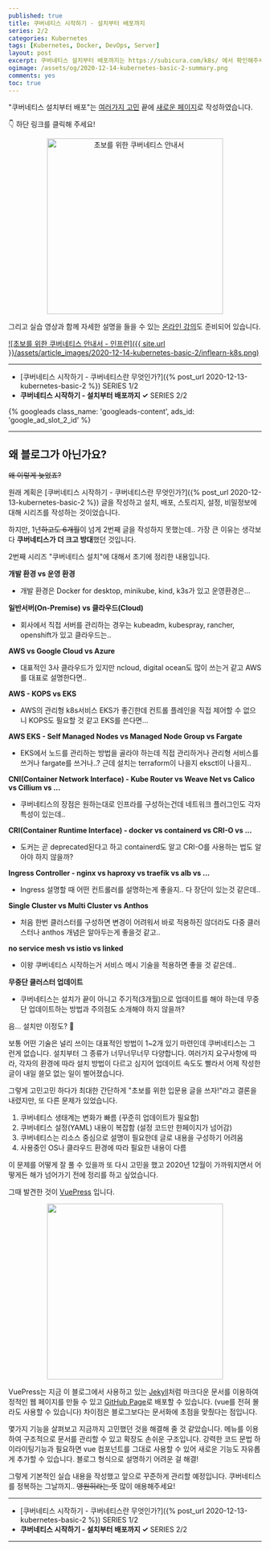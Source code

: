 ```yaml
---
published: true
title: 쿠버네티스 시작하기 - 설치부터 배포까지
series: 2/2
categories: Kubernetes
tags: [Kubernetes, Docker, DevOps, Server]
layout: post
excerpt: 쿠버네티스 설치부터 배포까지는 https://subicura.com/k8s/ 에서 확인해주세요!
ogimage: /assets/og/2020-12-14-kubernetes-basic-2-summary.png
comments: yes
toc: true
---
```


"쿠버네티스 설치부터 배포"는 [여러가지 고민](#왜-블로그가-아닌가요) 끝에 [새로운 페이지](https://subicura.com/k8s/)로 작성하였습니다.

👇 하단 링크를 클릭해 주세요!

<p align="center">
    <a href="https://subicura.com/k8s/?utm_source=subicura.com&utm_medium=referral&utm_campaign=blog" target="_blank">
        <img src="{{ "/assets/article_images/2020-12-14-kubernetes-basic-2/subicura-k8s.png"  | prepend: site.baseurl  }}" alt="초보를 위한 쿠버네티스 안내서" style="width: 350px">
    </a>
</p>

그리고 실습 영상과 함께 자세한 설명을 들을 수 있는 [온라인 강의](https://bit.ly/inflearn-k8s-link)도 준비되어 있습니다.

[![초보를 위한 쿠버네티스 안내서 - 인프런]({{ site.url }}/assets/article_images/2020-12-14-kubernetes-basic-2/inflearn-k8s.png)](https://bit.ly/inflearn-k8s-link)


---

* [쿠버네티스 시작하기 - 쿠버네티스란 무엇인가?]({% post_url 2020-12-13-kubernetes-basic-2 %}) <span class="series">SERIES 1/2</span>
* **쿠버네티스 시작하기 - 설치부터 배포까지 ✓** <span class="series">SERIES 2/2</span>

{% googleads class_name: 'googleads-content', ads_id: 'google_ad_slot_2_id' %}

---

## 왜 블로그가 아닌가요?

~~왜 이렇게 늦었죠?~~

원래 계획은 [쿠버네티스 시작하기 - 쿠버네티스란 무엇인가?]({% post_url 2020-12-13-kubernetes-basic-2 %}) 글을 작성하고 설치, 배포, 스토리지, 설정, 비밀정보에 대해 시리즈를 작성하는 것이었습니다.

하지만, 1년~~하고도 6개월~~이 넘게 2번째 글을 작성하지 못했는데.. 가장 큰 이유는 생각보다 **쿠버네티스가 더 크고 방대**했던 것입니다.

2번째 시리즈 "쿠버네티스 설치"에 대해서 초기에 정리한 내용입니다.

**개발 환경 vs 운영 환경**
- 개발 환경은 Docker for desktop, minikube, kind, k3s가 있고 운영환경은...

**일반서버(On-Premise) vs 클라우드(Cloud)**
- 회사에서 직접 서버를 관리하는 경우는 kubeadm, kubespray, rancher, openshift가 있고 클라우드는..

**AWS vs Google Cloud vs Azure**
- 대표적인 3사 클라우드가 있지만 ncloud, digital ocean도 많이 쓰는거 같고 AWS를 대표로 설명한다면..

**AWS - KOPS vs EKS**
- AWS의 관리형 k8s서비스 EKS가 좋긴한데 컨트롤 플레인을 직접 제어할 수 없으니 KOPS도 필요할 것 같고 EKS를 쓴다면...

**AWS EKS - Self Managed Nodes vs Managed Node Group vs Fargate**
- EKS에서 노드를 관리하는 방법을 골라야 하는데 직접 관리하거나 관리형 서비스를 쓰거나 fargate를 쓰거나..? 근데 설치는 terraform이 나을지 eksctl이 나을지..

**CNI(Container Network Interface) - Kube Router vs Weave Net vs Calico vs Cillium vs ...**
- 쿠버네티스의 장점은 원하는대로 인프라를 구성하는건데 네트워크 플러그인도 각자 특성이 있는데..

**CRI(Container Runtime Interface) - docker vs containerd vs CRI-O vs ...**
- 도커는 곧 deprecated된다고 하고 containerd도 알고 CRI-O를 사용하는 법도 알아야 하지 않을까?

**Ingress Controller - nginx vs haproxy vs traefik vs alb vs ...**
- Ingress 설명할 때 어떤 컨트롤러를 설명하는게 좋을지.. 다 장단이 있는것 같은데..

**Single Cluster vs Multi Cluster vs Anthos**
- 처음 한번 클러스터를 구성하면 변경이 어려워서 바로 적용하진 않더라도 다중 클러스터나 anthos 개념은 알아두는게 좋을것 같고..

**no service mesh vs istio vs linked**
- 이왕 쿠버네티스 시작하는거 서비스 메시 기술을 적용하면 좋을 것 같은데..

**무중단 클러스터 업데이트**
- 쿠버네티스는 설치가 끝이 아니고 주기적(3개월)으로 업데이트를 해야 하는데 무중단 업데이트하는 방법과 주의점도 소개해야 하지 않을까?

음... 설치만 이정도? 🤔

보통 어떤 기술은 널리 쓰이는 대표적인 방법이 1~2개 있기 마련인데 쿠버네티스는 그런게 없습니다. 설치부터 그 종류가 너무너무너무 다양합니다. 여러가지 요구사항에 따라, 각자의 환경에 따라 설치 방법이 다르고 심지어 업데이트 속도도 빨라서 어제 작성한글이 내일 쓸모 없는 일이 벌어졌습니다.

그렇게 고민고민 하다가 최대한 간단하게 "초보를 위한 입문용 글을 쓰자!"라고 결론을 내렸지만, 또 다른 문제가 있었습니다.

1. 쿠버네티스 생태계는 변화가 빠름 (꾸준히 업데이트가 필요함)
2. 쿠버네티스 설정(YAML) 내용이 복잡함 (설정 코드만 한페이지가 넘어감)
3. 쿠버네티스는 리소스 중심으로 설명이 필요한데 글로 내용을 구성하기 어려움
4. 사용중인 OS나 클라우드 환경에 따라 필요한 내용이 다름

이 문제를 어떻게 잘 풀 수 있을까 또 다시 고민을 했고 2020년 12월이 가까워지면서 어떻게든 해가 넘어가기 전에 정리를 하고 싶었습니다.

그때 발견한 것이 [VuePress](https://vuepress.vuejs.org/) 입니다.

<p align="center">
    <img src="{{ "/assets/article_images/2020-12-14-kubernetes-basic-2/vuepress.png"  | prepend: site.baseurl  }}" style="width: 350px">
</p>

VuePress는 지금 이 블로그에서 사용하고 있는 [Jekyll](https://jekyllrb-ko.github.io/)처럼 마크다운 문서를 이용하여 정적인 웹 페이지를 만들 수 있고 [GitHub Page](https://pages.github.com/)로 배포할 수 있습니다. (vue를 전혀 몰라도 사용할 수 있습니다) 차이점은 블로그보다는 문서화에 초점을 맞췄다는 점입니다.

몇가지 기능을 살펴보고 지금까지 고민했던 것을 해결해 줄 것 같았습니다. 메뉴를 이용하여 구조적으로 문서를 관리할 수 있고 확장도 손쉬운 구조입니다. 강력한 코드 문법 하이라이팅기능과 필요하면 vue 컴포넌트를 그대로 사용할 수 있어 새로운 기능도 자유롭게 추가할 수 있습니다. 블로그 형식으로 설명하기 어려운 걸 해결!

그렇게 기본적인 실습 내용을 작성했고 앞으로 꾸준하게 관리할 예정입니다. 쿠버네티스를 정복하는 그날까지.. ~~영원히라는 뜻~~ 많이 애용해주세요!

---

* [쿠버네티스 시작하기 - 쿠버네티스란 무엇인가?]({% post_url 2020-12-13-kubernetes-basic-2 %}) <span class="series">SERIES 1/2</span>
* **쿠버네티스 시작하기 - 설치부터 배포까지 ✓** <span class="series">SERIES 2/2</span>

---
